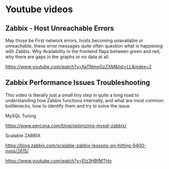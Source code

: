 # Youtube videos

## Zabbix - Host Unreachable Errors

May those be First network errors, hosts becoming unavailable or unreachable, these error messages quite often question what is happening with Zabbix. Why Availability in the frontend flaps between green and red, why there are gaps in the graphs or no data at all.

https://www.youtube.com/watch?v=XaTNmoGzZXM&list=LL&index=2

## Zabbix Performance Issues Troubleshooting

This video is literally just a small tiny step in quite a long road to understanding how Zabbix functions internally, and what are most common bottlenecks, how to identify them and try to solve the issue.

MySQL Tuning

https://www.percona.com/blog/optimizing-mysql-zabbix/

Scalable ZABBIX

https://blog.zabbix.com/scalable-zabbix-lessons-on-hitting-9400-nvps/2615/


https://www.youtube.com/watch?v=EIz3HBfMTHo